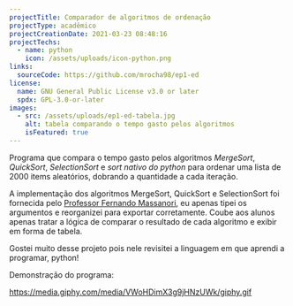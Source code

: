 ```yaml
---
projectTitle: Comparador de algoritmos de ordenação
projectType: acadêmico
projectCreationDate: 2021-03-23 08:48:16
projectTechs:
  - name: python
    icon: /assets/uploads/icon-python.png
links:
  sourceCode: https://github.com/mrocha98/ep1-ed
license:
  name: GNU General Public License v3.0 or later
  spdx: GPL-3.0-or-later
images:
  - src: /assets/uploads/ep1-ed-tabela.jpg
    alt: tabela comparando o tempo gasto pelos algoritmos
    isFeatured: true
---
```

Programa que compara o tempo gasto pelos algoritmos *MergeSort*, *QuickSort*, *SelectionSort* e *sort nativo do python* para ordenar uma lista de 2000 items aleatórios, dobrando a quantidade a cada iteração.


A implementação dos algoritmos MergeSort, QuickSort e SelectionSort foi fornecida pelo [Professor Fernando Massanori](https://www.youtube.com/playlist?list=PLUukMN0DTKCtdKaIUQoV4VWqGblYGZLfC), eu apenas tipei os argumentos e reorganizei para exportar corretamente. Coube aos alunos apenas tratar a lógica de comparar o resultado de cada algoritmo e exibir em forma de tabela.


Gostei muito desse projeto pois nele revisitei a linguagem em que aprendi a programar, python! 


Demonstração do programa:

https://media.giphy.com/media/VWoHDimX3g9jHNzUWk/giphy.gif